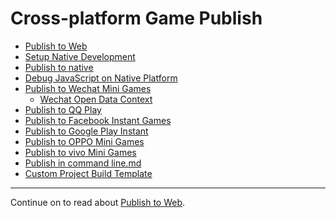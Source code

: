 # Cross-platform Game Publish

- [Publish to Web](publish-web.md)
- [Setup Native Development](setup-native-development.md)
- [Publish to native](publish-native.md)
- [Debug JavaScript on Native Platform](debug-jsb.md)
- [Publish to Wechat Mini Games](publish-wechatgame.md)
    - [Wechat Open Data Context](publish-wechatgame-sub-domain.md)
- [Publish to QQ Play](publish-qqplay.md)
- [Publish to Facebook Instant Games](publish-fb-instant-games.md)
- [Publish to Google Play Instant](publish-android-instant.md)
- [Publish to OPPO Mini Games](publish-oppo-instant-games.md)
- [Publish to vivo Mini Games](publish-vivo-instant-games.md)
- [Publish in command line.md](publish-in-command-line.md)
- [Custom Project Build Template](custom-project-build-template.md)

<hr>

Continue on to read about [Publish to Web](publish-web.md).
